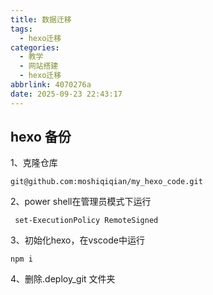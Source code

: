 ```yaml
---
title: 数据迁移
tags:
  - hexo迁移
categories:
  - 教学
  - 网站搭建
  - hexo迁移
abbrlink: 4070276a
date: 2025-09-23 22:43:17
---
```

## hexo 备份

1、克隆仓库

~~~
git@github.com:moshiqiqian/my_hexo_code.git
~~~

2、power shell在管理员模式下运行

~~~
 set-ExecutionPolicy RemoteSigned
~~~

3、初始化hexo，在vscode中运行

~~~
npm i
~~~

4、删除.deploy_git 文件夹